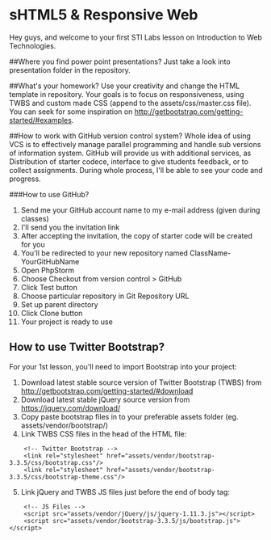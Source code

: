 # sHTML5 & Responsive Web

Hey guys, and welcome to your first STI Labs lesson on Introduction to Web Technologies.

##Where you find power point presentations?
Just take a look into presentation folder in the repository.

##What's your homework?
Use your creativity and change the HTML template in repository. Your goals is to focus on responsiveness, using TWBS and custom made CSS (append to the assets/css/master.css file). You can seek for some inspiration on http://getbootstrap.com/getting-started/#examples.

##How to work with GitHub version control system?
Whole idea of using VCS is to effectively manage parallel programming and handle sub versions of information system.
GitHub will provide us with additional services, as Distribution of starter codece, interface to give students feedback, or to collect assignments. During whole process, I'll be able to see your code and progress.

###How to use GitHub?
1. Send me your GitHub account name to my e-mail address (given during classes)
2. I'll send you the invitation link
3. After accepting the invitation, the copy of starter code will be created for you
4. You'll be redirected to your new repository named ClassName-YourGitHubName
5. Open PhpStorm
6. Choose Checkout from version control > GitHub
7. Click Test button
8. Choose particular repository in Git Repository URL
9. Set up parent directory
10. Click Clone button
11. Your project is ready to use


## How to use Twitter Bootstrap?
For your 1st lesson, you'll need to import Bootstrap into your project:

1. Download latest stable source version of Twitter Bootstrap (TWBS) from http://getbootstrap.com/getting-started/#download
2. Download latest stable jQuery source version from https://jquery.com/download/
3. Copy paste bootstrap files in to your preferable assets folder (eg. assets/vendor/bootstrap/)
4. Link TWBS CSS files in the head of the HTML file:
```
    <!-- Twitter Bootstrap -->
    <link rel="stylesheet" href="assets/vendor/bootstrap-3.3.5/css/bootstrap.css"/>
    <link rel="stylesheet" href="assets/vendor/bootstrap-3.3.5/css/bootstrap-theme.css"/>
```
5. Link jQuery and TWBS JS files just before the end of body tag:
```
    <!-- JS Files -->
    <script src="assets/vendor/jQuery/js/jquery-1.11.3.js"></script>
    <script src="assets/vendor/bootstrap-3.3.5/js/bootstrap.js"></script>
```
